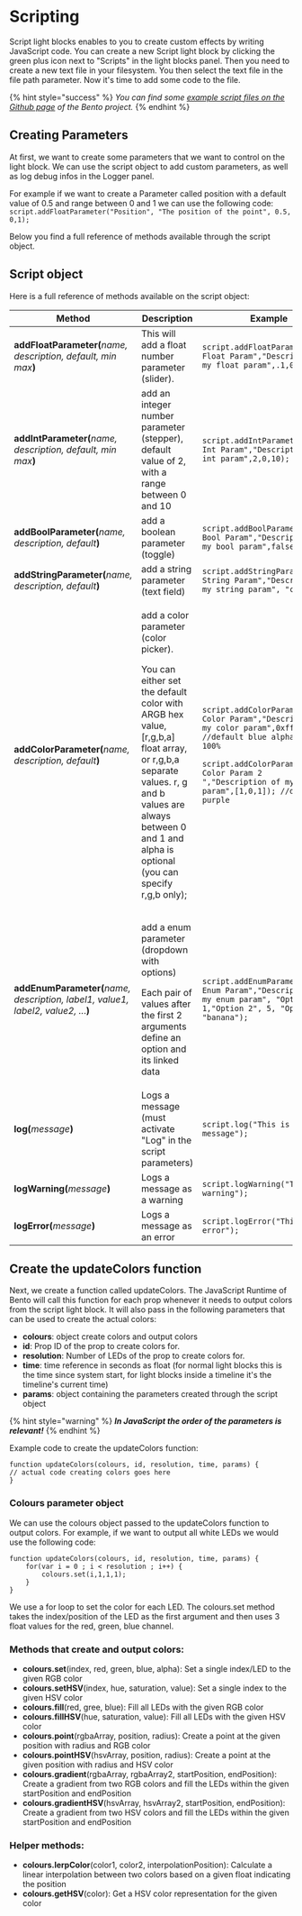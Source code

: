 # Scripting

Script light blocks enables to you to create custom effects by writing JavaScript code. You can create a new Script light block by clicking the green plus icon next to "Scripts" in the light blocks panel. Then you need to create a new text file in your filesystem. You then select the text file in the file path parameter. Now it's time to add some code to the file.

{% hint style="success" %}
_You can find some_ [_example script files on the Github page_](https://github.com/benkuper/BenTo) _of the Bento project._
{% endhint %}

## Creating Parameters

At first, we want to create some parameters that we want to control on the light block. We can use the script object to add custom parameters, as well as log debug infos in the Logger panel.

For example if we want to create a Parameter called position with a default value of 0.5 and range between 0 and 1 we can use the following code:\
`script.addFloatParameter("Position", "The position of the point", 0.5, 0,1);`

Below you find a full reference of methods available through the script object.

## Script object&#x20;

Here is a full reference of methods available on the script object:

| Method                                                                             | Description                                                                                                                                                                                                                                                      | Example                                                                                                                                                                                                                                                         |
| ---------------------------------------------------------------------------------- | ---------------------------------------------------------------------------------------------------------------------------------------------------------------------------------------------------------------------------------------------------------------- | --------------------------------------------------------------------------------------------------------------------------------------------------------------------------------------------------------------------------------------------------------------- |
| **addFloatParameter(**_name, description, default, min max_**)**                   | This will add a float number parameter (slider).                                                                                                                                                                                                                 | `script.addFloatParameter("My Float Param","Description of my float param",.1,0,1);`                                                                                                                                                                            |
| **addIntParameter(**_name, description, default, min max_**)**                     | add an integer number parameter (stepper), default value of 2, with a range between 0 and 10                                                                                                                                                                     | `script.addIntParameter("My Int Param","Description of my int param",2,0,10);`                                                                                                                                                                                  |
| **addBoolParameter(**_name, description, default_**)**                             | add a boolean parameter (toggle)                                                                                                                                                                                                                                 | `script.addBoolParameter("My Bool Param","Description of my bool param",false);`                                                                                                                                                                                |
| **addStringParameter(**_name, description, default_**)**                           | add a string parameter (text field)                                                                                                                                                                                                                              | `script.addStringParameter("My String Param","Description of my string param", "cool");`                                                                                                                                                                        |
| **addColorParameter(**_name, description, default_**)**                            | <p>add a color parameter (color picker).</p><p>You can either set the default color with ARGB hex value, [r,g,b,a] float array, or r,g,b,a separate values. r, g and b values are always between 0 and 1 and alpha is optional (you can specify r,g,b only);</p> | <p><code>script.addColorParameter("My Color Param","Description of my color param",0xff0000ff); //default blue alpha 100%</code></p><p><code>script.addColorParameter("My Color Param 2 ","Description of my color param",[1,0,1]); //default purple</code></p> |
| **addEnumParameter(**_name, description, label1, value1, label2, value2, .._.**)** | <p>add a enum parameter (dropdown with options)</p><p>Each pair of values after the first 2 arguments define an option and its linked data</p>                                                                                                                   | `script.addEnumParameter("My Enum Param","Description of my enum param", "Option 1", 1,"Option 2", 5, "Option 3", "banana");`                                                                                                                                   |
| **log(**_message_**)**                                                             | Logs a message (must activate "Log" in the script parameters)                                                                                                                                                                                                    | `script.log("This is a message");`                                                                                                                                                                                                                              |
| **logWarning(**_message_**)**                                                      | Logs a message as a warning                                                                                                                                                                                                                                      | `script.logWarning("This is a warning");`                                                                                                                                                                                                                       |
| **logError(**_message_**)**                                                        | Logs a message as an error                                                                                                                                                                                                                                       | `script.logError("This is an error");`                                                                                                                                                                                                                          |

## Create the updateColors function

Next, we create a function called updateColors. The JavaScript Runtime of Bento will call this function for each prop whenever it needs to output colors from the script light block. It will also pass in the following parameters that can be used to create the actual colors:

* **colours**: object create colors and output colors
* **id**: Prop ID of the prop to create colors for.
* **resolution**: Number of LEDs of the prop to create colors for.
* **time**: time reference in seconds as float (for normal light blocks this is the time since system start, for light blocks inside a timeline it's the timeline's current time)
* **params**: object containing the parameters created through the script object

{% hint style="warning" %}
_**In JavaScript the order of the parameters is relevant!**_
{% endhint %}

Example code to create the updateColors function:

`function updateColors(colours, id, resolution, time, params) {`\
&#x20;  `// actual code creating colors goes here`\
`}`

### **Colours parameter object**

We can use the colours object passed to the updateColors function to output colors. For example, if we want to output all white LEDs we would use the following code:

```
function updateColors(colours, id, resolution, time, params) {	
	for(var i = 0 ; i < resolution ; i++) {
		colours.set(i,1,1,1);
	}
} 
```

We use a for loop to set the color for each LED. The colours.set method takes the index/position of the LED as the first argument and then uses 3 float values for the red, green, blue channel.&#x20;

### Methods that create and output colors:

* **colours.set**(index, red, green, blue, alpha): Set a single index/LED to the given RGB color
* **colours.setHSV**(index, hue, saturation, value): Set a single index to the given HSV color
* **colours.fill**(red, gree, blue): Fill all LEDs with the given RGB color
* **colours.fillHSV**(hue, saturation, value): Fill all LEDs with the given HSV color
* **colours.point**(rgbaArray, position, radius): Create a point at the given position with radius and RGB color
* **colours.pointHSV**(hsvArray, position, radius): Create a point at the given position with radius and HSV color
* **colours.gradient**(rgbaArray, rgbaArray2, startPosition, endPosition): Create a gradient from two RGB colors and fill the LEDs within the given startPosition and endPosition
* **colours.gradientHSV**(hsvArray, hsvArray2, startPosition, endPosition): Create a gradient from two HSV colors and fill the LEDs within the given startPosition and endPosition

### Helper methods:

* **colours.lerpColor**(color1, color2, interpolationPosition): Calculate a linear interpolation between two colors based on a given float indicating the position
* **colours.getHSV**(color): Get a HSV color representation for the given color
